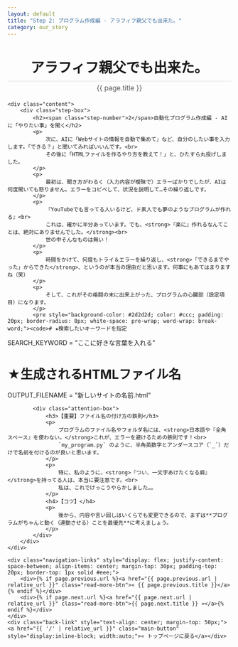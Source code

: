 ```yaml
---
layout: default
title: "Step 2: プログラム作成編 - アラフィフ親父でも出来た。"
category: our_story
---
```

<div class="container blog-post" style="max-width: 850px;">
    <header style="text-align:center; margin-bottom: 20px;">
         <h1 style="font-size: 2.2em; border-bottom: 2px solid #eee; padding-bottom:10px; margin-bottom: 5px;">アラフィフ親父でも出来た。</h1>
         <p style="font-size: 1.1em; color: #555; margin-top: 0;">{{ page.title }}</p>
    </header>

    <div class="content">
        <div class="step-box">
            <h2><span class="step-number">2</span>自動化プログラム作成編 - AIに「やりたい事」を聞く</h2>
            <p>
                次に、AIに「Webサイトの情報を自動で集めて」など、自分のしたい事を入力します。「できる？」と聞いてみればいいんです。<br>
                その後に「HTMLファイルを作るやり方を教えて！」と、ひたすら丸投げしました。
            </p>
            <p>
                最初は、聞き方がわるく（入力内容が曖昧で）エラーばかりでしたが、AIは何度聞いても怒りません。エラーをコピペして、状況を説明して…その繰り返しです。
            </p>
            <p>
                『YouTubeでも言ってる人いるけど、ド素人でも夢のようなプログラムが作れる』<br>
                これは、確かに半分あっています。でも、<strong>『楽に』作れるなんてことは、絶対にありませんでした。</strong><br>
                世の中そんなものは無い！
            </p>
            <p>
                時間をかけて、何度もトライ＆エラーを繰り返し、<strong>「できるまでやった」からできた</strong>、というのが本当の理由だと思います。何事にもあてはまりますね（笑）
            </p>
            <p>
                そして、これがその格闘の末に出来上がった、プログラムの心臓部（設定項目）になります。
            </p>
            <pre style="background-color: #2d2d2d; color: #ccc; padding: 20px; border-radius: 8px; white-space: pre-wrap; word-wrap: break-word;"><code># ★検索したいキーワードを指定
SEARCH_KEYWORD = "ここに好きな言葉を入れる"

# ★生成されるHTMLファイル名
OUTPUT_FILENAME = "新しいサイトの名前.html"</code></pre>
            
            <div class="attention-box">
                <h3>【重要】ファイル名の付け方の鉄則</h3>
                <p>
                    プログラムのファイル名やフォルダ名には、<strong>日本語や『全角スペース』を使わない。</strong>これが、エラーを避けるための鉄則です！<br>
                    `my_program.py` のように、半角英数字とアンダースコア（`_`）だけで名前を付けるのが良いと思います。
                </p>
                <p>
                    特に、私のように、<strong>『つい、一文字あけたくなる癖』</strong>を持ってる人は、本当に要注意です。<br>
                    私は、これでけっこうやらかしました…。
                </p>
                <h4>【コツ】</h4>
                <p>
                    後から、内容や言い回しはいくらでも変更できるので、まずは**プログラムがちゃんと動く（連動させる）ことを最優先**に考えましょう。
                </p>
            </div>
        </div>
    </div>
    
    <div class="navigation-links" style="display: flex; justify-content: space-between; align-items: center; margin-top: 30px; padding-top: 20px; border-top: 1px solid #eee;">
        <div>{% if page.previous.url %}<a href="{{ page.previous.url | relative_url }}" class="read-more-btn">« {{ page.previous.title }}</a>{% endif %}</div>
        <div>{% if page.next.url %}<a href="{{ page.next.url | relative_url }}" class="read-more-btn">{{ page.next.title }} »</a>{% endif %}</div>
    </div>
    <div class="back-link" style="text-align: center; margin-top: 50px;"><a href="{{ '/' | relative_url }}" class="main-button" style="display:inline-block; width:auto;">« トップページに戻る</a></div>
</div>